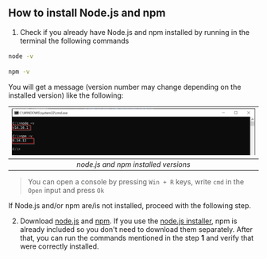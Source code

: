 ## How to install Node.js and npm

1. Check if you already have Node.js and npm installed by running in the terminal the following commands

```bash
node -v
```

```bash
npm -v
```

You will get a message (version number may change depending on the installed version) like the following: 

|![node.js and npm versions](images/node_version.png)|
|:--:|
|*node.js and npm installed versions*|

> You can open a console by pressing `Win + R` keys, write `cmd` in the `Open` input and press `Ok`

If Node.js and/or npm are/is not installed, proceed with the following step.

2. Download [node.js](https://nodejs.org/en/) and [npm](https://docs.npmjs.com/downloading-and-installing-node-js-and-npm). If you use the [node.js installer](https://nodejs.org/en/download/), npm is already included so you don't need to download them separately. After that, you can run the commands mentioned in the step **1** and verify that were correctly installed.